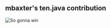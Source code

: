 mbaxter's ten.java contribution
-------------------------------

![So gonna win](http://tenjavacontest.github.io/mbaxter/images/doge.png "So gonna win")
